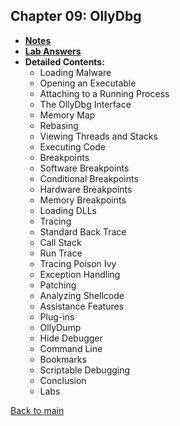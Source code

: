 ## Chapter 09: OllyDbg

- **[Notes](notes.md)**
- **[Lab Answers](lab.md)**
- **Detailed Contents:**
  - Loading Malware
  - Opening an Executable
  - Attaching to a Running Process
  - The OllyDbg Interface
  - Memory Map
  - Rebasing
  - Viewing Threads and Stacks
  - Executing Code
  - Breakpoints
  - Software Breakpoints
  - Conditional Breakpoints
  - Hardware Breakpoints
  - Memory Breakpoints
  - Loading DLLs
  - Tracing
  - Standard Back Trace
  - Call Stack
  - Run Trace
  - Tracing Poison Ivy
  - Exception Handling
  - Patching
  - Analyzing Shellcode
  - Assistance Features
  - Plug-ins
  - OllyDump
  - Hide Debugger
  - Command Line
  - Bookmarks
  - Scriptable Debugging
  - Conclusion
  - Labs

[Back to main](https://github.com/rot0xd/Practical-Malware-Analysis/blob/master/README.md)
